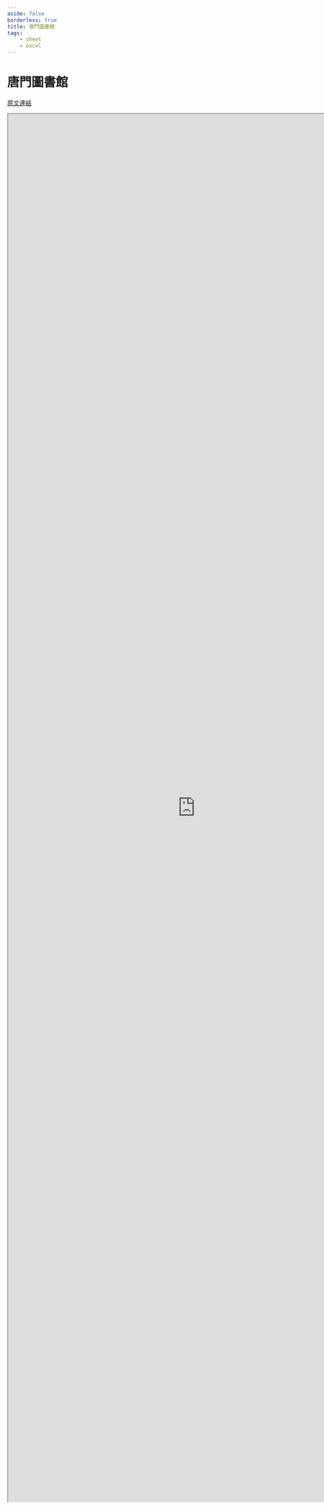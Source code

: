 ```yaml
---
aside: false
borderless: true
title: 唐門圖書館
tags:
    - sheet
    - excel
---
```


# 唐門圖書館

[原文連結](https://forum.gamer.com.tw/C.php?bsn=73317&snA=303)

<iframe src="https://docs.google.com/spreadsheets/d/10wN_Kfusr5ipzXVzvNewsPHmn3HNCNUtqME26t94I4o/htmlview?usp=sharing" style="
    width: 90vw;
    height: 80vh;
"></iframe>
